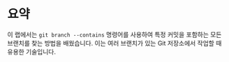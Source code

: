 # 요약

이 랩에서는 `git branch --contains` 명령어를 사용하여 특정 커밋을 포함하는 모든 브랜치를 찾는 방법을 배웠습니다. 이는 여러 브랜치가 있는 Git 저장소에서 작업할 때 유용한 기술입니다.
